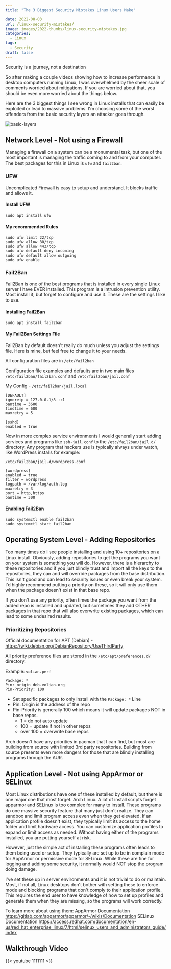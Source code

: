 ```yaml
---
title: "The 3 Biggest Security Mistakes Linux Users Make"

date: 2022-08-03
url: /linux-security-mistakes/
image: images/2022-thumbs/linux-security-mistakes.jpg
categories:
  - Linux
tags:
  - Security
draft: false
---
```

Security is a journey, not a destination
<!--more-->

So after making a couple videos showing how to increase performance in desktop computers running Linux, I was overwhelmed by the sheer scale of comments worried about mitigations. If you are worried about that, you should be even more worried about the things below. 

Here are the 3 biggest things I see wrong in Linux installs that can easily be exploited or lead to massive problems. I'm choosing some of the worst offenders from the basic security layers an attacker goes through. 

![basic-layers](/images/2022/linux-security-mistakes/basic-layers.png)

## Network Level - Not using a Firewall

Managing a firewall on a system can be a monumental task, but one of the most important is managing the traffic coming to and from your computer. The best packages for this in Linux is `ufw` and `fail2ban`.

### UFW
Uncomplicated Firewall is easy to setup and understand. It blocks traffic and allows it. 

#### Install UFW
```
sudo apt install ufw
```

#### My recommended Rules
```
sudo ufw limit 22/tcp
sudo ufw allow 80/tcp
sudo ufw allow 443/tcp
sudo ufw default deny incoming
sudo ufw default allow outgoing
sudo ufw enable
```

### Fail2Ban
Fail2Ban is one of the best programs that is installed in every single Linux server I have EVER installed. This program is a intrusion prevention utility. Most install it, but forget to configure and use it. These are the settings I like to use.

#### Installing Fail2Ban
```
sudo apt install fail2ban
```

#### My Fail2Ban Settings File
Fail2Ban by default doesn't really do much unless you adjust the settings file. Here is mine, but feel free to change it to your needs.

All configuration files are in `/etc/fail2ban`

Configuration file examples and defaults are in two main files `/etc/fail2ban/fail2ban.conf` and `/etc/fail2ban/jail.conf`

My Config - `/etc/fail2ban/jail.local`

```
[DEFAULT]
ignoreip = 127.0.0.1/8 ::1
bantime = 3600
findtime = 600
maxretry = 5

[sshd]
enabled = true
```

Now in more complex service environments I would generally start adding services and programs like `ssh-jail.conf` to the `/etc/fail2ban/jail.d/` directory. Any program that hackers use is typically always under watch, like WordPress installs for example:

`/etc/fail2ban/jail.d/wordpress.conf`

```
[wordpress]
enabled = true
filter = wordpress
logpath = /var/log/auth.log
maxretry = 3
port = http,https
bantime = 300
```

#### Enabling Fail2Ban
```
sudo systemctl enable fail2ban
sudo systemctl start fail2ban
```

## Operating System Level - Adding Repositories
Too many times do I see people installing and using 10+ repositories on a Linux install. Obviously, adding repositories to get the programs you want on your system is something you will do. However, there is a hierarchy to these repositories and if you just blindly trust and import all the keys to the repositories, they can and will override packages from the base distribution. This isn't good and can lead to security issues or even break your system. I'd highly recommend putting a priority on these, so it will only use them when the package doesn't exist in that base repo. 

If you don't use any priority, often times the package you want from the added repo is installed and updated, but sometimes they add OTHER packages in that repo that will also overwrite existing packages, which can lead to some undesired results. 

### Prioritizing Repositories
Official documentation for APT (Debian) - <https://wiki.debian.org/DebianRepository/UseThirdParty>

All priority preference files are stored in the `/etc/apt/preferences.d/` directory.

Example: `volian.perf`
```
Package: *
Pin: origin deb.volian.org
Pin-Priority: 100
```

- Set specific packages to only install with the `Package: *` Line
- Pin: Origin is the address of the repo
- Pin-Priority is generally 100 which means it will update packages NOT in base repos.
	- 1 = do not auto update
	- 100 = update if not in other repos
	- over 100 = overwrite base repos

Arch doesn't have any priorities in pacman that I can find, but most are building from source with limited 3rd party repositories. Building from source presents even more dangers for those that are blindly installing programs through the AUR. 

## Application Level - Not using AppArmor or SELinux
Most Linux distributions have one of these installed by default, but there is one major one that most forget. Arch Linux. A lot of install scripts forget apparmor and SELinux is too complex for many to install. These programs do one massive security feature that many just don't realize. They can sandbox and limit program access even when they get elevated. If an application profile doesn't exist, they typically limit its access to the home folder and limit hardware access. You can customize application profiles to expand or limit access as needed. Without having either of the programs installed, you are putting yourself at risk. 

However, just the simple act of installing these programs often leads to them being used or setup. They typically are set up to be in complain mode for AppArmor or permissive mode for SELinux. While these are fine for logging and adding some security, it normally would NOT stop the program doing damage.

I've set these up in server environments and it is not trivial to do or maintain. Most, if not all, Linux desktops don't bother with setting these to enforce mode and blocking programs that don't comply to their application profile. This requires the end user to have knowledge of how to set up profiles and generate them when they are missing, so the programs will work correctly. 

To learn more about using them:
AppArmor Documentation <https://gitlab.com/apparmor/apparmor/-/wikis/Documentation>
SELinux Documentation <https://access.redhat.com/documentation/en-us/red_hat_enterprise_linux/7/html/selinux_users_and_administrators_guide/index>

## Walkthrough Video

{{< youtube 1111111 >}}


